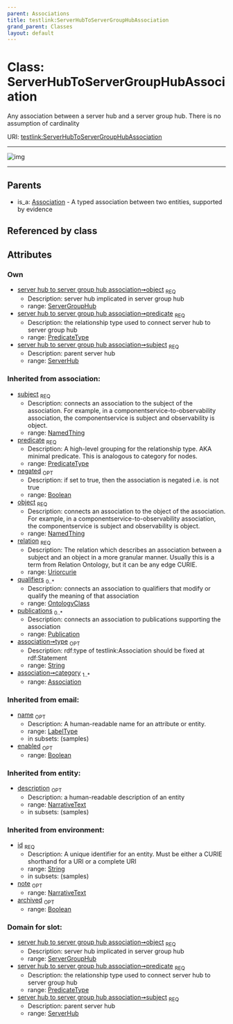 ```yaml
---
parent: Associations
title: testlink:ServerHubToServerGroupHubAssociation
grand_parent: Classes
layout: default
---
```


# Class: ServerHubToServerGroupHubAssociation


Any association between a server hub and a server group hub. There is no assumption of cardinality

URI: [testlink:ServerHubToServerGroupHubAssociation](https://w3id.org/testlink/vocab/ServerHubToServerGroupHubAssociation)


---

![img](http://yuml.me/diagram/nofunky;dir:TB/class/[ServerGroupHub]%3Cobject%201..1-%20[ServerHubToServerGroupHubAssociation%7Cpredicate:predicate_type;negated(i):boolean%20%3F;relation(i):uriorcurie;type(i):string%20%3F;id(i):string;name(i):label_type%20%3F;enabled(i):boolean%20%3F;archived(i):boolean%20%3F;description(i):narrative_text%20%3F;note(i):narrative_text%20%3F],[ServerHub]%3Csubject%201..1-%20[ServerHubToServerGroupHubAssociation],[Association]%5E-[ServerHubToServerGroupHubAssociation],[ServerHub],[ServerGroupHub],[Publication],[OntologyClass],[Association])

---


## Parents

 *  is_a: [Association](Association.md) - A typed association between two entities, supported by evidence

## Referenced by class


## Attributes


### Own

 * [server hub to server group hub association➞object](server_hub_to_server_group_hub_association_object.md)  <sub>REQ</sub>
    * Description: server hub implicated in server group hub
    * range: [ServerGroupHub](ServerGroupHub.md)
 * [server hub to server group hub association➞predicate](server_hub_to_server_group_hub_association_predicate.md)  <sub>REQ</sub>
    * Description: the relationship type used to connect server hub to server group hub
    * range: [PredicateType](types/PredicateType.md)
 * [server hub to server group hub association➞subject](server_hub_to_server_group_hub_association_subject.md)  <sub>REQ</sub>
    * Description: parent server hub
    * range: [ServerHub](ServerHub.md)

### Inherited from association:

 * [subject](subject.md)  <sub>REQ</sub>
    * Description: connects an association to the subject of the association. For example, in a componentservice-to-observability association, the componentservice is subject and observability is object.
    * range: [NamedThing](NamedThing.md)
 * [predicate](predicate.md)  <sub>REQ</sub>
    * Description: A high-level grouping for the relationship type. AKA minimal predicate. This is analogous to category for nodes.
    * range: [PredicateType](types/PredicateType.md)
 * [negated](negated.md)  <sub>OPT</sub>
    * Description: if set to true, then the association is negated i.e. is not true
    * range: [Boolean](types/Boolean.md)
 * [object](object.md)  <sub>REQ</sub>
    * Description: connects an association to the object of the association. For example, in a componentservice-to-observability association, the componentservice is subject and observability is object.
    * range: [NamedThing](NamedThing.md)
 * [relation](relation.md)  <sub>REQ</sub>
    * Description: The relation which describes an association between a subject and an object in a more granular manner. Usually this is a term from Relation Ontology, but it can be any edge CURIE.
    * range: [Uriorcurie](types/Uriorcurie.md)
 * [qualifiers](qualifiers.md)  <sub>0..*</sub>
    * Description: connects an association to qualifiers that modify or qualify the meaning of that association
    * range: [OntologyClass](OntologyClass.md)
 * [publications](publications.md)  <sub>0..*</sub>
    * Description: connects an association to publications supporting the association
    * range: [Publication](Publication.md)
 * [association➞type](association_type.md)  <sub>OPT</sub>
    * Description: rdf:type of testlink:Association should be fixed at rdf:Statement
    * range: [String](types/String.md)
 * [association➞category](association_category.md)  <sub>1..*</sub>
    * range: [Association](Association.md)

### Inherited from email:

 * [name](name.md)  <sub>OPT</sub>
    * Description: A human-readable name for an attribute or entity.
    * range: [LabelType](types/LabelType.md)
    * in subsets: (samples)
 * [enabled](enabled.md)  <sub>OPT</sub>
    * range: [Boolean](types/Boolean.md)

### Inherited from entity:

 * [description](description.md)  <sub>OPT</sub>
    * Description: a human-readable description of an entity
    * range: [NarrativeText](types/NarrativeText.md)
    * in subsets: (samples)

### Inherited from environment:

 * [id](id.md)  <sub>REQ</sub>
    * Description: A unique identifier for an entity. Must be either a CURIE shorthand for a URI or a complete URI
    * range: [String](types/String.md)
    * in subsets: (samples)
 * [note](note.md)  <sub>OPT</sub>
    * range: [NarrativeText](types/NarrativeText.md)
 * [archived](archived.md)  <sub>OPT</sub>
    * range: [Boolean](types/Boolean.md)

### Domain for slot:

 * [server hub to server group hub association➞object](server_hub_to_server_group_hub_association_object.md)  <sub>REQ</sub>
    * Description: server hub implicated in server group hub
    * range: [ServerGroupHub](ServerGroupHub.md)
 * [server hub to server group hub association➞predicate](server_hub_to_server_group_hub_association_predicate.md)  <sub>REQ</sub>
    * Description: the relationship type used to connect server hub to server group hub
    * range: [PredicateType](types/PredicateType.md)
 * [server hub to server group hub association➞subject](server_hub_to_server_group_hub_association_subject.md)  <sub>REQ</sub>
    * Description: parent server hub
    * range: [ServerHub](ServerHub.md)
